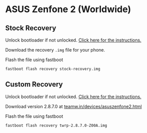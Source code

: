# ASUS Zenfone 2 (Worldwide)

## Stock Recovery

Unlock bootloader if not unlocked. [Click here for the instructions.](unlock-bootloader/)

Download the recovery `.img` file for your phone.

Flash the file using fastboot

````
fastboot flash recovery stock-recovery.img
````

## Custom Recovery

Unlock bootloader if not unlocked. [Click here for the instructions.](unlock-bootloader/)

Download version 2.8.7.0 at [teamw.in/devices/asuszenfone2.html](http://www.teamw.in/devices/asuszenfone2.html)

Flash the file using fastboot

````
fastboot flash recovery twrp-2.8.7.0-Z00A.img
````
